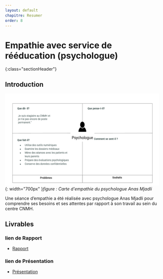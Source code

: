 ```yaml
---
layout: default
chapitre: Resumer
order: 8
---
```


# Empathie avec service de rééducation (psychologue)
{:class="sectionHeader"}

<!-- new slide -->
## Introduction
![Empathie du psychologue](./images/carte-empathie-service-de-reeducation-Psychologue-Anas-Mjadli.png){: width="700px" }*figure : Carte d'empathie du psychologue Anas Mjadli*

<!-- note -->

Une séance d’empathie a été réalisée avec psychologue Anas Mjadli pour comprendre ses besoins et ses attentes par rapport à son travail au sein du centre CNMH.

<!-- new slide -->
## Livrables

### lien de Rapport
- [ Rapport](/besoin/empathie-psychologue/rapport.html)


### lien de Présentation
- [ Présentation ](/besoin/empathie-psychologue/presentation.html)

<!-- new slide -->
